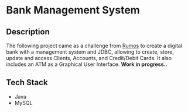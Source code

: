 Bank Management System
======================

Description
-----------
The following project came as a challenge from [Rumos](https://www.linkedin.com/company/rumos/) to create a digital bank with a management system and JDBC, allowing to create, store, update and access Clients, Accounts, and Credit/Debit Cards. It also includes an ATM as a Graphical User Interface. __Work in progress..__

Tech Stack
----------
* Java
* MySQL
